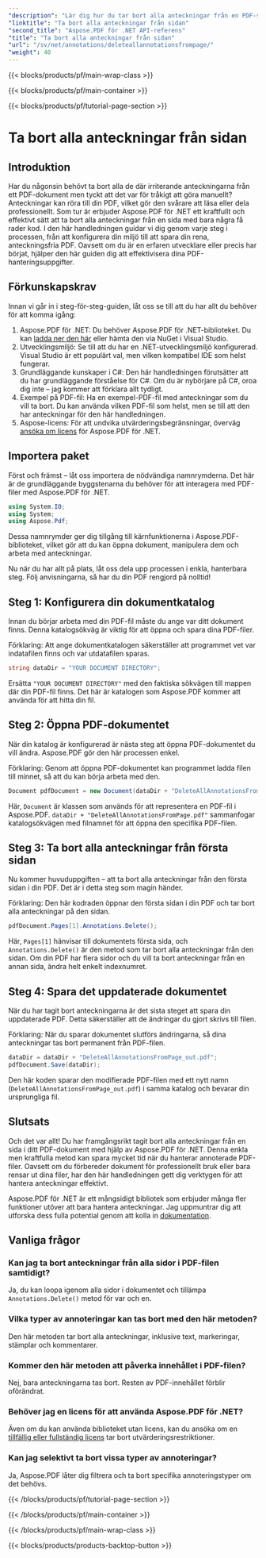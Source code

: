 ```yaml
---
"description": "Lär dig hur du tar bort alla anteckningar från en PDF-sida med Aspose.PDF för .NET. Följ vår steg-för-steg-guide för att rensa dina PDF-filer effektivt."
"linktitle": "Ta bort alla anteckningar från sidan"
"second_title": "Aspose.PDF för .NET API-referens"
"title": "Ta bort alla anteckningar från sidan"
"url": "/sv/net/annotations/deleteallannotationsfrompage/"
"weight": 40
---
```


{{< blocks/products/pf/main-wrap-class >}}

{{< blocks/products/pf/main-container >}}

{{< blocks/products/pf/tutorial-page-section >}}

# Ta bort alla anteckningar från sidan

## Introduktion
Har du någonsin behövt ta bort alla de där irriterande anteckningarna från ett PDF-dokument men tyckt att det var för tråkigt att göra manuellt? Anteckningar kan röra till din PDF, vilket gör den svårare att läsa eller dela professionellt. Som tur är erbjuder Aspose.PDF för .NET ett kraftfullt och effektivt sätt att ta bort alla anteckningar från en sida med bara några få rader kod. I den här handledningen guidar vi dig genom varje steg i processen, från att konfigurera din miljö till att spara din rena, anteckningsfria PDF. Oavsett om du är en erfaren utvecklare eller precis har börjat, hjälper den här guiden dig att effektivisera dina PDF-hanteringsuppgifter.

## Förkunskapskrav

Innan vi går in i steg-för-steg-guiden, låt oss se till att du har allt du behöver för att komma igång:

1. Aspose.PDF för .NET: Du behöver Aspose.PDF för .NET-biblioteket. Du kan [ladda ner den här](https://releases.aspose.com/pdf/net/) eller hämta den via NuGet i Visual Studio.
2. Utvecklingsmiljö: Se till att du har en .NET-utvecklingsmiljö konfigurerad. Visual Studio är ett populärt val, men vilken kompatibel IDE som helst fungerar.
3. Grundläggande kunskaper i C#: Den här handledningen förutsätter att du har grundläggande förståelse för C#. Om du är nybörjare på C#, oroa dig inte – jag kommer att förklara allt tydligt.
4. Exempel på PDF-fil: Ha en exempel-PDF-fil med anteckningar som du vill ta bort. Du kan använda vilken PDF-fil som helst, men se till att den har anteckningar för den här handledningen.
5. Aspose-licens: För att undvika utvärderingsbegränsningar, överväg [ansöka om licens](https://purchase.aspose.com/temporary-license/) för Aspose.PDF för .NET.

## Importera paket

Först och främst – låt oss importera de nödvändiga namnrymderna. Det här är de grundläggande byggstenarna du behöver för att interagera med PDF-filer med Aspose.PDF för .NET.

```csharp
using System.IO;
using System;
using Aspose.Pdf;
```

Dessa namnrymder ger dig tillgång till kärnfunktionerna i Aspose.PDF-biblioteket, vilket gör att du kan öppna dokument, manipulera dem och arbeta med anteckningar.

Nu när du har allt på plats, låt oss dela upp processen i enkla, hanterbara steg. Följ anvisningarna, så har du din PDF rengjord på nolltid!

## Steg 1: Konfigurera din dokumentkatalog

Innan du börjar arbeta med din PDF-fil måste du ange var ditt dokument finns. Denna katalogsökväg är viktig för att öppna och spara dina PDF-filer.

Förklaring: Att ange dokumentkatalogen säkerställer att programmet vet var indatafilen finns och var utdatafilen sparas.

```csharp
string dataDir = "YOUR DOCUMENT DIRECTORY";
```

Ersätta `"YOUR DOCUMENT DIRECTORY"` med den faktiska sökvägen till mappen där din PDF-fil finns. Det här är katalogen som Aspose.PDF kommer att använda för att hitta din fil.

## Steg 2: Öppna PDF-dokumentet

När din katalog är konfigurerad är nästa steg att öppna PDF-dokumentet du vill ändra. Aspose.PDF gör den här processen enkel.

Förklaring: Genom att öppna PDF-dokumentet kan programmet ladda filen till minnet, så att du kan börja arbeta med den.

```csharp
Document pdfDocument = new Document(dataDir + "DeleteAllAnnotationsFromPage.pdf");
```

Här, `Document` är klassen som används för att representera en PDF-fil i Aspose.PDF. `dataDir + "DeleteAllAnnotationsFromPage.pdf"` sammanfogar katalogsökvägen med filnamnet för att öppna den specifika PDF-filen.

## Steg 3: Ta bort alla anteckningar från första sidan

Nu kommer huvuduppgiften – att ta bort alla anteckningar från den första sidan i din PDF. Det är i detta steg som magin händer.

Förklaring: Den här kodraden öppnar den första sidan i din PDF och tar bort alla anteckningar på den sidan.

```csharp
pdfDocument.Pages[1].Annotations.Delete();
```

Här, `Pages[1]` hänvisar till dokumentets första sida, och `Annotations.Delete()` är den metod som tar bort alla anteckningar från den sidan. Om din PDF har flera sidor och du vill ta bort anteckningar från en annan sida, ändra helt enkelt indexnumret.

## Steg 4: Spara det uppdaterade dokumentet

När du har tagit bort anteckningarna är det sista steget att spara din uppdaterade PDF. Detta säkerställer att de ändringar du gjort skrivs till filen.

Förklaring: När du sparar dokumentet slutförs ändringarna, så dina anteckningar tas bort permanent från PDF-filen.

```csharp
dataDir = dataDir + "DeleteAllAnnotationsFromPage_out.pdf";
pdfDocument.Save(dataDir);
```

Den här koden sparar den modifierade PDF-filen med ett nytt namn (`DeleteAllAnnotationsFromPage_out.pdf`) i samma katalog och bevarar din ursprungliga fil.

## Slutsats

Och det var allt! Du har framgångsrikt tagit bort alla anteckningar från en sida i ditt PDF-dokument med hjälp av Aspose.PDF för .NET. Denna enkla men kraftfulla metod kan spara mycket tid när du hanterar annoterade PDF-filer. Oavsett om du förbereder dokument för professionellt bruk eller bara rensar ut dina filer, har den här handledningen gett dig verktygen för att hantera anteckningar effektivt.

Aspose.PDF för .NET är ett mångsidigt bibliotek som erbjuder många fler funktioner utöver att bara hantera anteckningar. Jag uppmuntrar dig att utforska dess fulla potential genom att kolla in [dokumentation](https://reference.aspose.com/pdf/net/).

## Vanliga frågor

### Kan jag ta bort anteckningar från alla sidor i PDF-filen samtidigt?
Ja, du kan loopa igenom alla sidor i dokumentet och tillämpa `Annotations.Delete()` metod för var och en.

### Vilka typer av annoteringar kan tas bort med den här metoden?
Den här metoden tar bort alla anteckningar, inklusive text, markeringar, stämplar och kommentarer.

### Kommer den här metoden att påverka innehållet i PDF-filen?
Nej, bara anteckningarna tas bort. Resten av PDF-innehållet förblir oförändrat.

### Behöver jag en licens för att använda Aspose.PDF för .NET?
Även om du kan använda biblioteket utan licens, kan du ansöka om en [tillfällig eller fullständig licens](https://purchase.aspose.com/temporary-license/) tar bort utvärderingsrestriktioner.

### Kan jag selektivt ta bort vissa typer av annoteringar?
Ja, Aspose.PDF låter dig filtrera och ta bort specifika annoteringstyper om det behövs.

{{< /blocks/products/pf/tutorial-page-section >}}

{{< /blocks/products/pf/main-container >}}

{{< /blocks/products/pf/main-wrap-class >}}

{{< blocks/products/products-backtop-button >}}